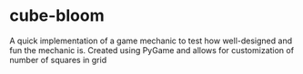 # cube-bloom
A quick implementation of a game mechanic to test how well-designed and fun the mechanic is. Created using PyGame and allows for customization of number of squares in grid
